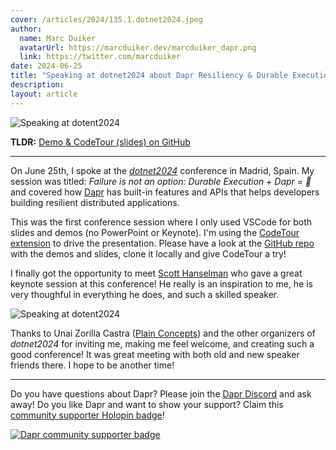 ```yaml
---
cover: /articles/2024/135.1.dotnet2024.jpeg
author:
  name: Marc Duiker
  avatarUrl: https://marcduiker.dev/marcduiker_dapr.png
  link: https://twitter.com/marcduiker
date: 2024-06-25
title: "Speaking at dotnet2024 about Dapr Resiliency & Durable Execution"
description:
layout: article
---
```


![Speaking at dotent2024](/articles/2024/135.1.dotnet2024.jpeg)

**TLDR:** <a href="https://github.com/diagrid-labs/dapr-resiliency-and-durable-execution" target="_blank">Demo & CodeTour (slides) on GitHub</a>

---

On June 25th, I spoke at the [*dotnet2024*](https://dotnetconfspain.com/) conference in Madrid, Spain. My session was titled: *Failure is not an option: Durable Execution + Dapr = 🚀* and covered how [Dapr](https://dapr.io) has built-in features and APIs that helps developers building resilient distributed applications.

This was the first conference session where I only used VSCode for both slides and demos (no PowerPoint or Keynote). I'm using the [CodeTour extension](https://marketplace.visualstudio.com/items?itemName=vsls-contrib.codetour) to drive the presentation. Please have a look at the [GitHub repo](https://github.com/diagrid-labs/dapr-resiliency-and-durable-execution) with the demos and slides, clone it locally and give CodeTour a try! 

I finally got the opportunity to meet [Scott Hanselman](https://www.hanselman.com/) who gave a great keynote session at this conference! He really is an inspiration to me, he is very thoughful in everything he does, and such a skilled speaker.

![Speaking at dotent2024](/articles/2024/135.2.dotnet2024.jpg)

Thanks to Unai Zorilla Castra ([Plain Concepts](https://www.plainconcepts.com/)) and the other organizers of *dotnet2024* for inviting me, making me feel welcome, and creating such a good conference! It was great meeting with both old and new speaker friends there. I hope to be another time!

---

Do you have questions about Dapr? Please join the [Dapr Discord](https://bit.ly/dapr-discord) and ask away! Do you like Dapr and want to show your support? Claim this [community supporter Holopin badge](https://bit.ly/dapr-supporter)!

[![Dapr community supporter badge](/articles/2023/124.3.dapr-community-supporter.png)](https://bit.ly/dapr-supporter)